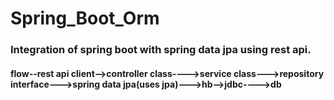 # Spring_Boot_Orm
###  Integration of spring boot with spring data jpa using rest api.
####     flow--rest api client-->controller class---->service class--->repository interface--->spring data jpa(uses jpa)--->hb-->jdbc---->db
